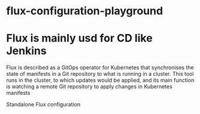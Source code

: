 # flux-configuration-playground


# Flux is mainly usd for CD like Jenkins

Flux is described as a GitOps operator for Kubernetes that synchronises the state of manifests in a Git repository to what is running in a cluster. This tool runs in the cluster, to which updates would be applied, and its main function is watching a remote Git repository to apply changes in Kubernetes manifests

Standalone Flux configuration
